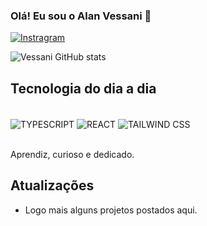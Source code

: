 ### Olá! Eu sou o Alan Vessani 🤙

[![Instragram](https://img.shields.io/badge/Instagram-E4405F?style=for-the-badge&logo=instagram&logoColor=white)]()

![Vessani GitHub stats](https://github-readme-stats.vercel.app/api?username=vessani&show_icons=true&theme=dracula)

## Tecnologia do dia a dia

<div style="display: inline_block"><br/>
        <img align="center" alt="TYPESCRIPT" src="https://img.shields.io/badge/TypeScript-007ACC?style=for-the-badge&logo=typescript&logoColor=white"/>
        <img align="center" alt="REACT" src="https://img.shields.io/badge/React-20232A?style=for-the-badge&logo=react&logoColor=61DAFB"/>
        <img align="center" alt="TAILWIND CSS" src="https://img.shields.io/badge/Tailwind_CSS-38B2AC?style=for-the-badge&logo=tailwind-css&logoColor=white"/>

</div><br/>

Aprendiz, curioso e dedicado.

## Atualizações

- Logo mais alguns projetos postados aqui.
